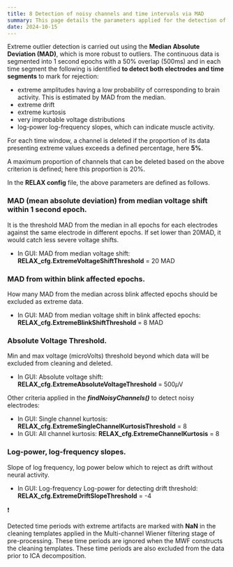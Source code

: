 ```yaml
---
title: 8 Detection of noisy channels and time intervals via MAD
summary: This page details the parameters applied for the detection of noisy channels and time intervals by computing MAD.
date: 2024-10-15
---
```


Extreme outlier detection is carried out using the **Median Absolute Deviation (MAD)**, which is more robust to outliers. The continuous data is segmented into 1 second epochs with a 50% overlap (500ms) and in each time segment the following is identified **to detect both electrodes and time segments** to mark for rejection:

- extreme amplitudes having a low probability of corresponding to brain activity. This is estimated by MAD from the median.
- extreme drift
- extreme kurtosis
- very improbable voltage distributions
- log-power log-frequency slopes, which can indicate muscle activity.

For each time window, a channel is deleted if the proportion of its data presenting extreme values exceeds a defined percentage, here **5%**. 

A maximum proportion of channels that can be deleted based on the above criterion is defined; here this proportion is 20%.

In the **RELAX config** file, the above parameters are defined as follows. 

### **MAD (mean absolute deviation) from median voltage shift within 1 second epoch**.

It is the threshold MAD from the median in all epochs for each electrodes against the same electrode in different epochs. If set lower than 20MAD, it would catch less severe voltage shifts.

- In GUI: MAD from median voltage shift: **RELAX_cfg.ExtremeVoltageShiftThreshold** = 20 MAD

### **MAD from within blink affected epochs**.

How many MAD from the median across blink affected epochs should be excluded as extreme data. 

- In GUI: MAD from median voltage shift in blink affected epochs: **RELAX_cfg.ExtremeBlinkShiftThreshold** = 8 MAD

### **Absolute Voltage Threshold**.

Min and max voltage (microVolts) threshold beyond which data will be excluded from cleaning and deleted. 

- In GUI: Absolute voltage shift: **RELAX_cfg.ExtremeAbsoluteVoltageThreshold** =   $500\mu$V

Other criteria applied in the ***findNoisyChannels()*** to detect noisy electrodes:

- In GUI: Single channel kurtosis: **RELAX_cfg.ExtremeSingleChannelKurtosisThreshold** = 8
- In GUI: All channel kurtosis: **RELAX_cfg.ExtremeChannelKurtosis** = 8

### **Log-power,  log-frequency slopes.**

Slope of log frequency, log power below which to reject as drift without neural activity. 

- In GUI: Log-frequency Log-power for detecting drift threshold: **RELAX_cfg.ExtremeDriftSlopeThreshold** = -4

<aside>
❗

Detected time periods with extreme artifacts are marked with **NaN**  in the cleaning templates applied in the Multi-channel Wiener filtering stage of pre-processing. These time periods are ignored when the MWF constructs the cleaning templates. These time periods are also excluded from the data prior to ICA decomposition. 

</aside>